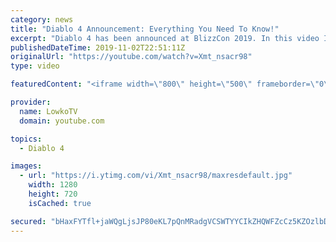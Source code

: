 ```yaml
---
category: news
title: "Diablo 4 Announcement: Everything You Need To Know!"
excerpt: "Diablo 4 has been announced at BlizzCon 2019. In this video I go over everything you need to know about this upcoming Blizzard Entertainment game."
publishedDateTime: 2019-11-02T22:51:11Z
originalUrl: "https://youtube.com/watch?v=Xmt_nsacr98"
type: video

featuredContent: "<iframe width=\"800\" height=\"500\" frameborder=\"0\" src=\"https://www.youtube.com/embed/Xmt_nsacr98\" allow=\"accelerometer; autoplay; encrypted-media; gyroscope; picture-in-picture\" allowfullscreen></iframe>"

provider:
  name: LowkoTV
  domain: youtube.com

topics:
  - Diablo 4

images:
  - url: "https://i.ytimg.com/vi/Xmt_nsacr98/maxresdefault.jpg"
    width: 1280
    height: 720
    isCached: true

secured: "bHaxFYTfl+jaWQgLjsJP80eKL7pQnMRadgVCSWTYYCIkZHQWFZcCz5KZOzlbDsZS1rObDcjbVDU2uBSxxlJ4UBg86pd7PUBvUcfqsOfNf5KxRZMHel5h5Ymzma2+/e6v4n3yGIRZp7F96o0LC81cp6TMyj4+1YpDJwr3FHLqlcG9DVfk2+2cD+BjTItfGPF46Q7uCgw5tJZu27u4EnlqicuFa1ncvRXdORuQrkOMaJQgMVcEpHfmkhj8V5fKEQMnfYmpFDCyB0R/9yC+OM3CCnXJ0Ev3gTQHjaIQyn0wapDDMID0gPQaUXe1CCNanLkymJSUs0ptUo96zZ5yHFaYAD/cxiZnrLla2ioC2nyFTHRc4yvqdZ81aSGU73sRsu2zxo/h8fL/U4I4neYssBT7vnwK9aFPeAN0ksob/4pHAeHS4t57YW1sNIk5g7i08NBK;odqyhve3Xz3BOd9sE2kdqg=="
---
```


